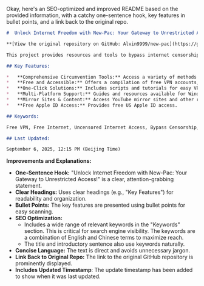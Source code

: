 Okay, here's an SEO-optimized and improved README based on the provided information, with a catchy one-sentence hook, key features in bullet points, and a link back to the original repo.

```markdown
#  Unlock Internet Freedom with New-Pac: Your Gateway to Unrestricted Access!

**[View the original repository on GitHub: Alvin9999/new-pac](https://github.com/Alvin9999/new-pac)**

This project provides resources and tools to bypass internet censorship and access blocked content.

## Key Features:

*   **Comprehensive Circumvention Tools:** Access a variety of methods including VPN, Shadowsocks, V2Ray, and more.
*   **Free and Accessible:** Offers a compilation of free VPN accounts, proxy servers and GoFlyway nodes.
*   **One-Click Solutions:** Includes scripts and tutorials for easy VPS server setup for circumvention.
*   **Multi-Platform Support:** Guides and resources available for Windows, macOS, Linux, iOS, Android, and routers.
*   **Mirror Sites & Content:** Access YouTube mirror sites and other resources to bypass censorship.
*   **Free Apple ID Access:** Provides free US Apple ID access.

## Keywords:

Free VPN, Free Internet, Uncensored Internet Access, Bypass Censorship, Fanqiang, VPN, Shadowsocks, SSR, V2Ray, GoFlyway, Internet Freedom, VPN for China, Free Internet for China,  翻墙, 免费翻墙, 免费科学上网, 科学上网, 一键翻墙, 翻墙梯子,  Youtube Mirror,  美区Apple ID.

## Last Updated:

September 6, 2025, 12:15 PM (Beijing Time)
```

**Improvements and Explanations:**

*   **One-Sentence Hook:** "Unlock Internet Freedom with New-Pac: Your Gateway to Unrestricted Access!" is a clear, attention-grabbing statement.
*   **Clear Headings:** Uses clear headings (e.g., "Key Features") for readability and organization.
*   **Bullet Points:** The key features are presented using bullet points for easy scanning.
*   **SEO Optimization:**
    *   Includes a wide range of relevant keywords in the "Keywords" section. This is critical for search engine visibility.  The keywords are a combination of English and Chinese terms to maximize reach.
    *   The title and introductory sentence also use keywords naturally.
*   **Concise Language:** The text is direct and avoids unnecessary jargon.
*   **Link Back to Original Repo:**  The link to the original GitHub repository is prominently displayed.
*   **Includes Updated Timestamp**: The update timestamp has been added to show when it was last updated.